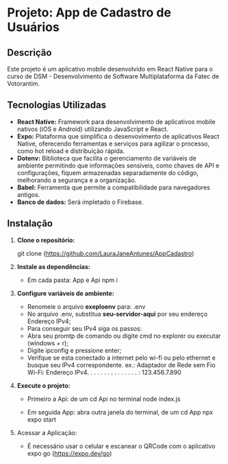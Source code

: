 # Projeto: App de Cadastro de Usuários

## Descrição
Este projeto é um aplicativo mobile desenvolvido em React Native para o curso de DSM - Desenvolvimento de Software Multiplataforma da Fatec de Votorantim.

## Tecnologias Utilizadas
* **React Native:** Framework para desenvolvimento de aplicativos mobile nativos (iOS e Android) utilizando JavaScript e React.
* **Expo:** Plataforma que simplifica o desenvovimento de aplicativos React Native, oferecendo ferramentas e serviços para agilizar o processo, como hot reload e distribuição rápida.
* **Dotenv:**  Biblioteca que facilita o gerenciamento de variáveis de ambiente permitindo que informações sensíveis, como chaves de API e configurações, fiquem armazenadas separadamente do código, melhorando a segurança e a organização.
* **Babel:** Ferramenta que permite a compatibilidade para navegadores antigos.
* **Banco de dados:** Será impletado o Firebase.

## Instalação
1. **Clone o repositório:**

   git clone (https://github.com/LauraJaneAntunes/AppCadastro)

 2. **Instale as dependências:**
     * Em cada pasta: App e Api
    npm i

 3. **Configure variáveis de ambiente:**
      * Renomeie o arquivo **exeploenv** para: .env
      * No arquivo .env, substitua **seu-servidor-aqui** por seu endereço Endereço IPv4;
      - Para conseguir seu IPv4 siga os passos:
      * Abra seu promtp de comando ou digite cmd no explorer ou executar (windows + r);
      * Digite ipconfig e pressione enter;
      * Verifque se esta conectado a internet pelo wi-fi ou pelo ethernet e busque seu IPv4 correspondente.
         ex.:
            Adaptador de Rede sem Fio Wi-Fi:
            Endereço IPv4. . . . . . . .  . . . . . . . : 123.456.7.890

 4. **Execute o projeto:**
     * Primeiro a Api: de um cd Api no terminal
    node index.js

     * Em seguida App: abra outra janela do terminal, de um cd App
    npx expo start

 5. Acessar a Aplicação:
    * É necessário usar o celular e escanear o QRCode com o aplicativo expo go (https://expo.dev/go)
